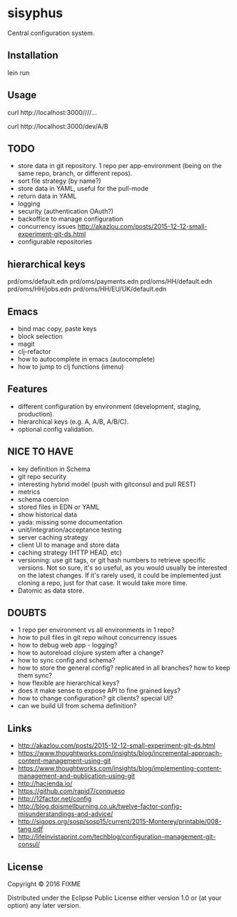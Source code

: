 # sisyphus

Central configuration system.

## Installation

lein run

## Usage

curl http://localhost:3000/<environment>/<key>/<subkey>/...

curl http://localhost:3000/dev/A/B


## TODO
- store data in git repository. 1 repo per app-environment (being on the same repo, branch, or different repos).
- sort file strategy (by name?)
- store data in YAML, useful for the pull-mode
- return data in YAML
- logging
- security (authentication OAuth?)
- backoffice to manage configuration
- concurrency issues http://akazlou.com/posts/2015-12-12-small-experiment-git-ds.html
- configurable repositories


## hierarchical keys

prd/oms/default.edn
prd/oms/payments.edn
prd/oms/HH/default.edn
prd/oms/HH/jobs.edn
prd/oms/HH/EU/UK/default.edn


## Emacs
- bind mac copy, paste keys
- block selection
- magit
- clj-refactor
- how to autocomplete in emacs (autocomplete)
- how to jump to clj functions (imenu)


## Features
- different configuration by environment (development, staging, production).
- hierarchical keys (e.g. A, A/B, A/B/C).
- optional config validation.


## NICE TO HAVE
- key definition in Schema
- git repo security
- interesting hybrid model (push with gitconsul and pull REST)
- metrics
- schema coercion
- stored files in EDN or YAML
- show historical data
- yada: missing some documentation
- unit/integration/acceptance testing
- server caching strategy
- client UI to manage and store data
- caching strategy (HTTP HEAD, etc)
- versioning: use git tags, or git hash numbers to retrieve specific versions. Not so sure, it's so useful, as you would usually be interested on the latest changes. If it's rarely used, it could be implemented just cloning a repo, just for that case. It would take more time.
- Datomic as data store.

## DOUBTS
- 1 repo per environment vs all environments in 1 repo?
- how to pull files in git repo wihout concurrency issues
- how to debug web app - logging?
- how to autoreload clojure system after a change?
- how to sync config and schema?
- how to store the general config? replicated in all branches? how to keep them sync?
- how flexible are hierarchical keys?
- does it make sense to expose API to fine grained keys?
- how to change configuration? git clients? special UI?
- can we build UI from schema definition?

## Links
- http://akazlou.com/posts/2015-12-12-small-experiment-git-ds.html
- https://www.thoughtworks.com/insights/blog/incremental-approach-content-management-using-git
- https://www.thoughtworks.com/insights/blog/implementing-content-management-and-publication-using-git
- http://hacienda.io/
- https://github.com/rapid7/conqueso
- http://12factor.net/config
- http://blog.doismellburning.co.uk/twelve-factor-config-misunderstandings-and-advice/
- http://sigops.org/sosp/sosp15/current/2015-Monterey/printable/008-tang.pdf
- http://lifeinvistaprint.com/techblog/configuration-management-git-consul/


## License

Copyright © 2016 FIXME

Distributed under the Eclipse Public License either version 1.0 or (at
your option) any later version.